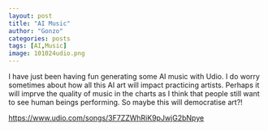 ```yaml
---
layout: post
title: "AI Music"
author: "Gonzo"
categories: posts
tags: [AI,Music]
image: 101024udio.png
---
```




I have just been having fun generating some AI music with Udio. I do worry sometimes about how all this AI art will impact practicing artists. Perhaps it will imprve the quality of music in the charts as I think that people still want to see human beings performing. So maybe this will democratise art?!


https://www.udio.com/songs/3F7ZZWhRiK9pJwjG2bNpye
